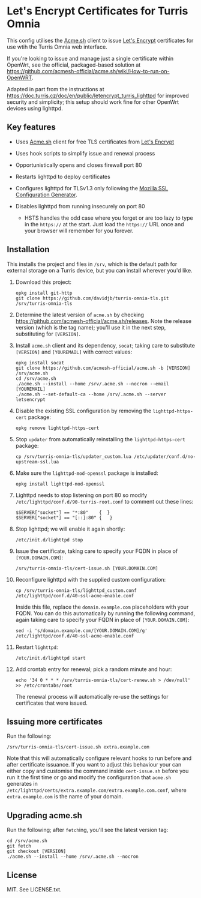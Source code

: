 # Let's Encrypt Certificates for Turris Omnia

This config utilises the [Acme.sh](https://github.com/acmesh-official/acme.sh) client
to issue [Let's Encrypt](https://letsencrypt.org/) certificates for use wtih
the Turris Omnia web interface.

If you're looking to issue and manage just a single certificate within OpenWrt, see
the official, packaged-based solution at https://github.com/acmesh-official/acme.sh/wiki/How-to-run-on-OpenWRT.

Adapted in part from the instructions at
<https://doc.turris.cz/doc/en/public/letencrypt_turris_lighttpd> for improved
security and simplicity; this setup should work fine for other OpenWrt devices
using lighttpd.

## Key features

* Uses [Acme.sh](https://github.com/acmesh-official/acme.sh) client for free TLS certificates from [Let's Encrypt](https://letsencrypt.org/)
* Uses hook scripts to simplify issue and renewal process
* Opportunistically opens and closes firewall port 80
* Restarts lighttpd to deploy certificates
* Configures lighttpd for TLSv1.3 only following the [Mozilla SSL Configuration
  Generator](https://ssl-config.mozilla.org/).
* Disables lighttpd from running insecurely on port 80

  * HSTS handles the odd case where you forget or are too lazy to type in the
    `https://` at the start.  Just load the `https://` URL once and your browser
    will remember for you forever.

## Installation

This installs the project and files in `/srv`, which is the default path for
external storage on a Turris device, but you can install wherever you'd like.

1. Download this project:

       opkg install git-http
       git clone https://github.com/davidjb/turris-omnia-tls.git /srv/turris-omnia-tls

1. Determine the latest version of `acme.sh` by checking
   https://github.com/acmesh-official/acme.sh/releases.  Note the release
   version (which is the tag name); you'll use it in the next step,
   substituting for `[VERSION]`.

1. Install `acme.sh` client and its dependency, `socat`; taking care to
   substitute `[VERSION]` and `[YOUREMAIL]` with correct values:

       opkg install socat
       git clone https://github.com/acmesh-official/acme.sh -b [VERSION] /srv/acme.sh
       cd /srv/acme.sh
       ./acme.sh --install --home /srv/.acme.sh --nocron --email [YOUREMAIL]
       ./acme.sh --set-default-ca --home /srv/.acme.sh --server letsencrypt

1. Disable the existing SSL configuration by removing the
   `lighttpd-https-cert` package:

       opkg remove lighttpd-https-cert

1. Stop `updater` from automatically reinstalling the `lighttpd-https-cert`
   package:

       cp /srv/turris-omnia-tls/updater_custom.lua /etc/updater/conf.d/no-upstream-ssl.lua

1. Make sure the `lighttpd-mod-openssl` package is installed:

       opkg install lighttpd-mod-openssl

1. Lighttpd needs to stop listening on port 80 so modify
   `/etc/lighttpd/conf.d/90-turris-root.conf` to comment out these lines:

       $SERVER["socket"] == "*:80"    {  }
       $SERVER["socket"] == "[::]:80" {   }

1. Stop lighttpd; we will enable it again shortly:

       /etc/init.d/lighttpd stop

1. Issue the certificate, taking care to specify your FQDN in place of
   `[YOUR.DOMAIN.COM]`:

       /srv/turris-omnia-tls/cert-issue.sh [YOUR.DOMAIN.COM]

1. Reconfigure lighttpd with the supplied custom configuration:

       cp /srv/turris-omnia-tls/lighttpd_custom.conf /etc/lighttpd/conf.d/40-ssl-acme-enable.conf

   Inside this file, replace the `domain.example.com` placeholders with your
   FQDN. You can do this automatically by running the following command,
   again taking care to specify your FQDN in place of `[YOUR.DOMAIN.COM]`:

       sed -i 's/domain.example.com/[YOUR.DOMAIN.COM]/g' /etc/lighttpd/conf.d/40-ssl-acme-enable.conf

1. Restart `lighttpd`:

       /etc/init.d/lighttpd start

1. Add crontab entry for renewal; pick a random minute and hour:

       echo '34 0 * * * /srv/turris-omnia-tls/cert-renew.sh > /dev/null' >> /etc/crontabs/root

   The renewal process will automatically re-use the settings for certificates
   that were issued.

## Issuing more certificates

Run the following:

    /srv/turris-omnia-tls/cert-issue.sh extra.example.com

Note that this will automatically configure relevant hooks to run before and after certificate
issuance.  If you want to adjust this behaviour your can either copy and customise the command
inside `cert-issue.sh` before you run it the first time or go and modify the configuration
that `acme.sh` generates in `/etc/lighttpd/certs/extra.example.com/extra.example.com.conf`,
where `extra.example.com` is the name of your domain.

## Upgrading acme.sh

Run the following; after `fetch`ing, you'll see the latest version tag:

    cd /srv/acme.sh
    git fetch
    git checkout [VERSION]
    ./acme.sh --install --home /srv/.acme.sh --nocron

## License

MIT. See LICENSE.txt.
